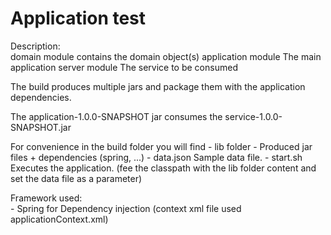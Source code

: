 # Application test

Description:   
    domain module contains the domain object(s)
    application module The main application
    server module The service to be consumed
    
 The build produces multiple jars and package them with the application dependencies.
 
 The application-1.0.0-SNAPSHOT jar consumes the service-1.0.0-SNAPSHOT.jar
 
 For convenience in the build folder you will find
    - lib folder - Produced jar files + dependencies (spring, ...)
    - data.json Sample data file.
    - start.sh  Executes the application. (fee the classpath with the lib folder content and set the data file as a parameter)
  
  
 Framework used:    
    - Spring for Dependency injection (context xml file used applicationContext.xml)